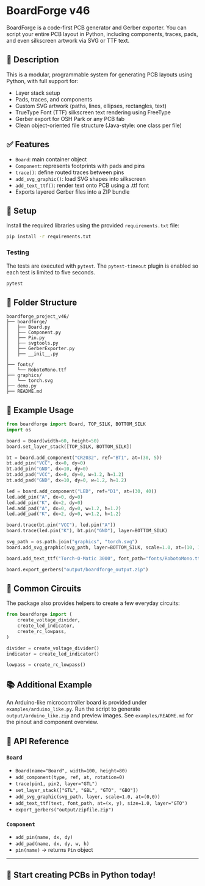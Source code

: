 # BoardForge v46

BoardForge is a code-first PCB generator and Gerber exporter. You can script your entire PCB layout in Python, including components, traces, pads, and even silkscreen artwork via SVG or TTF text.

## 🧠 Description
This is a modular, programmable system for generating PCB layouts using Python, with full support for:
- Layer stack setup
- Pads, traces, and components
- Custom SVG artwork (paths, lines, ellipses, rectangles, text)
- TrueType Font (TTF) silkscreen text rendering using FreeType
- Gerber export for OSH Park or any PCB fab
- Clean object-oriented file structure (Java-style: one class per file)

## ✅ Features
- `Board`: main container object
- `Component`: represents footprints with pads and pins
- `trace()`: define routed traces between pins
- `add_svg_graphic()`: load SVG shapes into silkscreen
- `add_text_ttf()`: render text onto PCB using a .ttf font
- Exports layered Gerber files into a ZIP bundle

## 🔧 Setup

Install the required libraries using the provided `requirements.txt` file:
```bash
pip install -r requirements.txt
```

### Testing

The tests are executed with `pytest`.  The `pytest-timeout` plugin is enabled
so each test is limited to five seconds.

```bash
pytest
```

## 📁 Folder Structure
```
boardforge_project_v46/
├── boardforge/
│   ├── Board.py
│   ├── Component.py
│   ├── Pin.py
│   ├── svgtools.py
│   ├── GerberExporter.py
│   ├── __init__.py
│
├── fonts/
│   └── RobotoMono.ttf
├── graphics/
│   └── torch.svg
├── demo.py
├── README.md
```

## 🧪 Example Usage

```python
from boardforge import Board, TOP_SILK, BOTTOM_SILK
import os

board = Board(width=60, height=50)
board.set_layer_stack([TOP_SILK, BOTTOM_SILK])

bt = board.add_component("CR2032", ref="BT1", at=(30, 5))
bt.add_pin("VCC", dx=0, dy=0)
bt.add_pin("GND", dx=10, dy=0)
bt.add_pad("VCC", dx=0, dy=0, w=1.2, h=1.2)
bt.add_pad("GND", dx=10, dy=0, w=1.2, h=1.2)

led = board.add_component("LED", ref="D1", at=(30, 40))
led.add_pin("A", dx=0, dy=0)
led.add_pin("K", dx=2, dy=0)
led.add_pad("A", dx=0, dy=0, w=1.2, h=1.2)
led.add_pad("K", dx=2, dy=0, w=1.2, h=1.2)

board.trace(bt.pin("VCC"), led.pin("A"))
board.trace(led.pin("K"), bt.pin("GND"), layer=BOTTOM_SILK)

svg_path = os.path.join("graphics", "torch.svg")
board.add_svg_graphic(svg_path, layer=BOTTOM_SILK, scale=1.0, at=(10, 10))

board.add_text_ttf("Torch-O-Matic 3000", font_path="fonts/RobotoMono.ttf", at=(5, 50), size=1.5, layer=TOP_SILK)

board.export_gerbers("output/boardforge_output.zip")
```

## 🪫 Common Circuits

The package also provides helpers to create a few everyday circuits:

```python
from boardforge import (
    create_voltage_divider,
    create_led_indicator,
    create_rc_lowpass,
)

divider = create_voltage_divider()
indicator = create_led_indicator()

lowpass = create_rc_lowpass()
```

## 📚 Additional Example

An Arduino-like microcontroller board is provided under `examples/arduino_like.py`.
Run the script to generate `output/arduino_like.zip` and preview images. See
`examples/README.md` for the pinout and component overview.

## 🧰 API Reference

### `Board`
- `Board(name="Board", width=100, height=80)`
- `add_component(type, ref, at, rotation=0)`
- `trace(pin1, pin2, layer="GTL")`
- `set_layer_stack(["GTL", "GBL", "GTO", "GBO"])`
- `add_svg_graphic(svg_path, layer, scale=1.0, at=(0,0))`
- `add_text_ttf(text, font_path, at=(x, y), size=1.0, layer="GTO")`
- `export_gerbers("output/zipfile.zip")`

### `Component`
- `add_pin(name, dx, dy)`
- `add_pad(name, dx, dy, w, h)`
- `pin(name)` → returns `Pin` object

---

## 🏁 Start creating PCBs in Python today!
